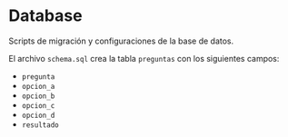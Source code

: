 # Database

Scripts de migración y configuraciones de la base de datos.

El archivo `schema.sql` crea la tabla `preguntas` con los siguientes campos:

- `pregunta`
- `opcion_a`
- `opcion_b`
- `opcion_c`
- `opcion_d`
- `resultado`
